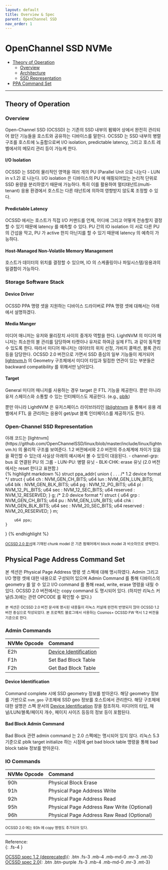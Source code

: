 ```yaml
---
layout: default
title: Overview & Spec
parent: OpenChannel SSD
nav_order: 1
---
```


# OpenChannel SSD NVMe 


- [Theory of Operation](https://skku-vldb-flash.github.io/docs/OCSSD/OCSSD_spec.html#theory-of-operation)
	- [Overview](https://skku-vldb-flash.github.io/docs/OCSSD/OCSSD_spec.html#overview)
	- [Architecture](https://skku-vldb-flash.github.io/docs/OCSSD/OCSSD_spec.html#storage-software-stack) 
	- [SSD Representation](https://skku-vldb-flash.github.io/docs/OCSSD/OCSSD_spec.html#open-channel-ssd-representation)
- [PPA Command Set](https://skku-vldb-flash.github.io/docs/OCSSD/OCSSD_spec.html#physical-page-address-command-set)

---


## Theory of Operation

### Overview
Open-Channel SSD (OCSSD) 는 기존의 SSD 내부의 펌웨어 상에서 완전히 관리되어 왔던 기능들을 호스트와 공유하는 디바이스를 말한다. OCSSD 는 SSD 내부의 병렬구조를 호스트에 노출함으로써 I/O isolation, predictable latency, 그리고 호스트 레벨에서의 메모리 관리 등이 가능케 한다.

#### I/O Isolation 
OCSSD 는 SSD의 물리적인 영역을 여러 개의 PU (Parallel Unit 으로 나눈다 - LUN in v.1.2) 로 나눈다. I/O isolation 은 디바이스의 PU 에 매핑되어있는 논리적 단위로 SSD 용량을 분리하였기 때문에 가능하다. 특히 이를 활용하여 멀티태넌트(multi-tenant) 응용 환경에서 호스트는 다른 태넌트에 의하여 영향받지 않도록 조정할 수 있다. 

#### Predictable Latency
OCSSD 에서는 호스트가 직접 I/O 커맨드를 언제, 어디에 그리고 어떻게 전송할지 결정할 수 있기 때문에 latency 를 예측할 수 있다. PU 간의 IO isolation 이 서로 다른 PU 의 간섭을 막고, PU 가 active 한지 아닌지를 할 수 있기 때문에 latency 의 예측이 가능하다.

#### Host-Managed Non-Volatile Memory Management
호스트가 데이터의 위치를 결정할 수 있으며, IO 의 스케줄링이나 파일시스템/응용과의 밀결합이 가능하다.

### Storage Software Stack

#### Device Driver
OCSSD PPA 명령 셋을 지원하는 디바이스 드라이버로 PPA 명령 셋에 대해서는 아래에서 설명하겠다.

#### Media Manger 
미디어 매니저는 유저와 물리장치 사이의 중개자 역할을 한다. LightNVM 의 미디어 매니저는 최소한의 블 관리를 담당하며 타켓이나 유저로 하여금 실제 FTL 과 같이 동작할 수 있도록 한다. 따라서 미디어 매니저는 데이터의 위치 선정, 가비지 콜렉션, 블록 관리 등을 담당한다. OCSSD 2.0 버전으로 가면서 SSD 중심의 일부 기능들이 제거되어 [lightnvm.h](https://github.com/OpenChannelSSD/linux/blob/master/include/linux/lightnvm.h) 의 Geometry 구조체에서 미디어 타입과 밀접한 연관이 있는 부분들은 backward compatibility 를 위해서만 남아있다.

#### Target
General 미디어 매니저를 사용하는 경우 target 은 FTL 기능을 제공한다. 뿐만 아니라 유저 스페이스와 소통할 수 있는 인터페이스도 제공한다. (e.g., [pblk](https://github.com/OpenChannelSSD/linux/tree/master/drivers/lightnvm))

뿐만 아니라 LightNVM 은 유저스페이스 라이브러리인 [liblightnvm](https://github.com/OpenChannelSSD/liblightnvm) 을 통해서 응용 레벨에서 FTL 을 관리하는 응용이 get/put 블록 인터페이스를 제공하기도 한다.


### Open-Channel SSD Representation 

<div class="code-example" markdown="1">
아래 코드는 [lightnvm](https://github.com/OpenChannelSSD/linux/blob/master/include/linux/lightnvm.h) 의 물리적 구조를 보여준다. 1.2 버전에서와 2.0 버전의 주소체계에 차이가 있음을 확인할 수 있는데 사실상 아래의 예시에서 볼 수 있듯이 대응된다.
- channel-grp: bus 로 연결된 PU 의 그룹
- LUN-PU: 병렬 유닛
- BLK-CHK: erase 유닛 (2.0 버전에서는 reset 한다고 표현함.)
</div>
{% highlight markdown %}
struct ppa_addr{
	union {
		.
		.
		.
		/* 1.2 device format */
		struct {
			u64 ch		: NVM_GEN_CH_BITS;
			u64 lun		: NVM_GEN_LUN_BITS;
			u64 blk		: NVM_GEN_BLK_BITS;
			u64 pg		: NVM_12_PG_BITS;
			u64 pl		: NVM_12_PL_BITS;
			u64 sec		: NVM_12_SEC_BITS;
			u64 reserved	: NVM_12_RESERVED;
		} g;
		/* 2.0 device format */
		struct {
			u64 grp		: NVM_GEN_CH_BITS;
			u64 pu		: NVM_GEN_LUN_BITS;
			u64 chk		: NVM_GEN_BLK_BITS;
			u64 sec		: NVM_20_SEC_BITS;
			u64 reserved	: NVM_20_RESERVED;
		} m;
	
		u64 ppa;
	}
}
{% endhighlight %}

<small>[OCSSD 2.0 문서](http://lightnvm.io/docs/OCSSD-2_0-20180129.pdf)에 기재된 chunk model 은 기존 펌웨어에서 block model 과 비슷하므로 생략한다.</small>

## Physical Page Address Command Set

본 섹션은 Physical Page Address 명령 셋 스펙에 대해 명시하였다. Admin 그리고 I/O 명령 셋에 대한 내용으로 구성되어 있으며 Admin Command 를 통해 디바이스의 geometry 를 알 수 있고 I/O command 를 통해 read, write, erase 명령을 내릴 수 있다. OCSSD 2.0 버전에서는 copy command 도 명시되어 있다. (하지만 리눅스 커널(5.3)에는 관련 OPCODE 를 확인할 수 없다.) 

<small>본 섹션은 OCSSD 2.0 버전 문서에 명시된 내용들이 리눅스 커널에 완전히 반영되지 않아 OCSSD 1.2 버전 중심으로 작성되었다. 본 프로젝트 블로그에서 사용하는 Cosmos+ OCSSD FW 역시 1.2 버전을 기준으로 한다. </small>


### Admin Commands 

| NVMe Opcode  | Command               | 
|:-------------|:----------------------|
| E2h          | [Device Identification](https://skku-vldb-flash.github.io/docs/OCSSD/OCSSD_spec.html#device-identification) | 
| F1h          | Set Bad Block Table   | 
| F2h          | Get Bad Block Table   |


#### Device Identification

Command complete 시에 SSD geometry 정보를 받아온다. 해당 geometry 정보를 기반으로 `nvm_geo` 구조체에 SSD geo 정보를 호스트에서 관리한다. 해당 구조체에 대한 설명은 스펙 문서의 [Device Identification](http://lightnvm.io/docs/Open-ChannelSSDInterfaceSpecification12-final.pdf) 장을 참조하자. 미디어의 타입, 채널/LUN/블록/페이지 개수, 페이지 사이즈 등등의 정보 등이 포함된다.

#### Bad Block Admin Command

Bad Block 관련 admin command 는 2.0 스펙에는 명시되어 있지 않다. 리눅스 5.3 기준으로 pblk target initialize 하는 시점에 get bad block table 명령을 통해 bad block table 정보를 받아온다. 

### IO Commands


| NVMe Opcode  | Command                         | 
|:-------------|:--------------------------------|
| 90h          | Physical Block Erase            |
| 91h          | Physical Page Address Write     |
| 92h          | Physical Page Address Read      | 
| 95h          | Physical Page Address Raw Write (Optional)| 
| 96h          | Physical Page Address Raw Read (Optional)| 

<small>OCSSD 2.0 에는 93h 에 copy 명령도 추가되어 있다.</small>



---

Reference:  
{: .fs-4 }

[OCSSD spec 1.2 (deprecated)](http://lightnvm.io/docs/Open-ChannelSSDInterfaceSpecification12-final.pdf){: .btn .fs-3 .mb-4 .mb-md-0 .mr-3 .mt-3} [OCSSD spec 2.0](http://lightnvm.io/docs/OCSSD-2_0-20180129.pdf){: .btn .btn-purple .fs-3 .mb-4 .mb-md-0 .mr-3 .mt-3}

